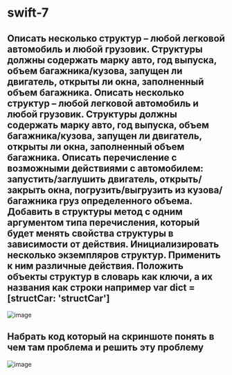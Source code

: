# swift-7

## Описать несколько структур – любой легковой автомобиль и любой грузовик. Структуры должны содержать марку авто, год выпуска, объем багажника/кузова, запущен ли двигатель, открыты ли окна, заполненный объем багажника. Описать несколько структур – любой легковой автомобиль и любой грузовик. Структуры должны содержать марку авто, год выпуска, объем багажника/кузова, запущен ли двигатель, открыты ли окна, заполненный объем багажника. Описать перечисление с возможными действиями с автомобилем: запустить/заглушить двигатель, открыть/закрыть окна, погрузить/выгрузить из кузова/багажника груз определенного объема. Добавить в структуры метод с одним аргументом типа перечисления, который будет менять свойства структуры в зависимости от действия. Инициализировать несколько экземпляров структур. Применить к ним различные действия. Положить объекты структур в словарь как ключи, а их названия как строки например var dict = [structCar: 'structCar']
![image](https://github.com/ketrins002/swift-7/assets/160411878/493ba99f-0b95-408f-9b3c-72e550b34544)
##  Набрать код который на скриншоте понять в чем там проблема и решить эту проблему
![image](https://github.com/ketrins002/swift-7/assets/160411878/f0c8c972-2978-4ae0-b995-8ff7f9b65a83)
